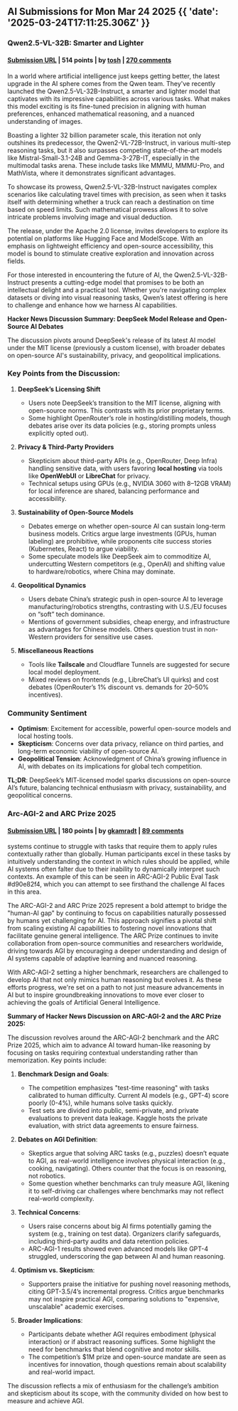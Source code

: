 ## AI Submissions for Mon Mar 24 2025 {{ 'date': '2025-03-24T17:11:25.306Z' }}

### Qwen2.5-VL-32B: Smarter and Lighter

#### [Submission URL](https://qwenlm.github.io/blog/qwen2.5-vl-32b/) | 514 points | by [tosh](https://news.ycombinator.com/user?id=tosh) | [270 comments](https://news.ycombinator.com/item?id=43464068)

In a world where artificial intelligence just keeps getting better, the latest upgrade in the AI sphere comes from the Qwen team. They've recently launched the Qwen2.5-VL-32B-Instruct, a smarter and lighter model that captivates with its impressive capabilities across various tasks. What makes this model exciting is its fine-tuned precision in aligning with human preferences, enhanced mathematical reasoning, and a nuanced understanding of images.

Boasting a lighter 32 billion parameter scale, this iteration not only outshines its predecessor, the Qwen2-VL-72B-Instruct, in various multi-step reasoning tasks, but it also surpasses competing state-of-the-art models like Mistral-Small-3.1-24B and Gemma-3-27B-IT, especially in the multimodal tasks arena. These include tasks like MMMU, MMMU-Pro, and MathVista, where it demonstrates significant advantages.

To showcase its prowess, Qwen2.5-VL-32B-Instruct navigates complex scenarios like calculating travel times with precision, as seen when it tasks itself with determining whether a truck can reach a destination on time based on speed limits. Such mathematical prowess allows it to solve intricate problems involving image and visual deduction.

The release, under the Apache 2.0 license, invites developers to explore its potential on platforms like Hugging Face and ModelScope. With an emphasis on lightweight efficiency and open-source accessibility, this model is bound to stimulate creative exploration and innovation across fields.

For those interested in encountering the future of AI, the Qwen2.5-VL-32B-Instruct presents a cutting-edge model that promises to be both an intellectual delight and a practical tool. Whether you're navigating complex datasets or diving into visual reasoning tasks, Qwen’s latest offering is here to challenge and enhance how we harness AI capabilities.

**Hacker News Discussion Summary: DeepSeek Model Release and Open-Source AI Debates**  

The discussion pivots around DeepSeek's release of its latest AI model under the MIT license (previously a custom license), with broader debates on open-source AI's sustainability, privacy, and geopolitical implications.  

### **Key Points from the Discussion:**  
1. **DeepSeek’s Licensing Shift**  
   - Users note DeepSeek’s transition to the MIT license, aligning with open-source norms. This contrasts with its prior proprietary terms.  
   - Some highlight OpenRouter’s role in hosting/distilling models, though debates arise over its data policies (e.g., storing prompts unless explicitly opted out).  

2. **Privacy & Third-Party Providers**  
   - Skepticism about third-party APIs (e.g., OpenRouter, Deep Infra) handling sensitive data, with users favoring **local hosting** via tools like **OpenWebUI** or **LibreChat** for privacy.  
   - Technical setups using GPUs (e.g., NVIDIA 3060 with 8–12GB VRAM) for local inference are shared, balancing performance and accessibility.  

3. **Sustainability of Open-Source Models**  
   - Debates emerge on whether open-source AI can sustain long-term business models. Critics argue large investments (GPUs, human labeling) are prohibitive, while proponents cite success stories (Kubernetes, React) to argue viability.  
   - Some speculate models like DeepSeek aim to commoditize AI, undercutting Western competitors (e.g., OpenAI) and shifting value to hardware/robotics, where China may dominate.  

4. **Geopolitical Dynamics**  
   - Users debate China’s strategic push in open-source AI to leverage manufacturing/robotics strengths, contrasting with U.S./EU focuses on “soft” tech dominance.  
   - Mentions of government subsidies, cheap energy, and infrastructure as advantages for Chinese models. Others question trust in non-Western providers for sensitive use cases.  

5. **Miscellaneous Reactions**  
   - Tools like **Tailscale** and Cloudflare Tunnels are suggested for secure local model deployment.  
   - Mixed reviews on frontends (e.g., LibreChat’s UI quirks) and cost debates (OpenRouter’s 1% discount vs. demands for 20–50% incentives).  

### **Community Sentiment**  
- **Optimism**: Excitement for accessible, powerful open-source models and local hosting tools.  
- **Skepticism**: Concerns over data privacy, reliance on third parties, and long-term economic viability of open-source AI.  
- **Geopolitical Tension**: Acknowledgment of China’s growing influence in AI, with debates on its implications for global tech competition.  

**TL;DR**: DeepSeek’s MIT-licensed model sparks discussions on open-source AI’s future, balancing technical enthusiasm with privacy, sustainability, and geopolitical concerns.

### Arc-AGI-2 and ARC Prize 2025

#### [Submission URL](https://arcprize.org/blog/announcing-arc-agi-2-and-arc-prize-2025) | 180 points | by [gkamradt](https://news.ycombinator.com/user?id=gkamradt) | [89 comments](https://news.ycombinator.com/item?id=43465147)

systems continue to struggle with tasks that require them to apply rules contextually rather than globally. Human participants excel in these tasks by intuitively understanding the context in which rules should be applied, while AI systems often falter due to their inability to dynamically interpret such contexts. An example of this can be seen in ARC-AGI-2 Public Eval Task #d90e82f4, which you can attempt to see firsthand the challenge AI faces in this area.

The ARC-AGI-2 and ARC Prize 2025 represent a bold attempt to bridge the "human-AI gap" by continuing to focus on capabilities naturally possessed by humans yet challenging for AI. This approach signifies a pivotal shift from scaling existing AI capabilities to fostering novel innovations that facilitate genuine general intelligence. The ARC Prize continues to invite collaboration from open-source communities and researchers worldwide, driving towards AGI by encouraging a deeper understanding and design of AI systems capable of adaptive learning and nuanced reasoning.

With ARC-AGI-2 setting a higher benchmark, researchers are challenged to develop AI that not only mimics human reasoning but evolves it. As these efforts progress, we're set on a path to not just measure advancements in AI but to inspire groundbreaking innovations to move ever closer to achieving the goals of Artificial General Intelligence.

**Summary of Hacker News Discussion on ARC-AGI-2 and the ARC Prize 2025:**

The discussion revolves around the ARC-AGI-2 benchmark and the ARC Prize 2025, which aim to advance AI toward human-like reasoning by focusing on tasks requiring contextual understanding rather than memorization. Key points include:

1. **Benchmark Design and Goals**:  
   - The competition emphasizes "test-time reasoning" with tasks calibrated to human difficulty. Current AI models (e.g., GPT-4) score poorly (0-4%), while humans solve tasks quickly.  
   - Test sets are divided into public, semi-private, and private evaluations to prevent data leakage. Kaggle hosts the private evaluation, with strict data agreements to ensure fairness.  

2. **Debates on AGI Definition**:  
   - Skeptics argue that solving ARC tasks (e.g., puzzles) doesn’t equate to AGI, as real-world intelligence involves physical interaction (e.g., cooking, navigating). Others counter that the focus is on reasoning, not robotics.  
   - Some question whether benchmarks can truly measure AGI, likening it to self-driving car challenges where benchmarks may not reflect real-world complexity.  

3. **Technical Concerns**:  
   - Users raise concerns about big AI firms potentially gaming the system (e.g., training on test data). Organizers clarify safeguards, including third-party audits and data retention policies.  
   - ARC-AGI-1 results showed even advanced models like GPT-4 struggled, underscoring the gap between AI and human reasoning.  

4. **Optimism vs. Skepticism**:  
   - Supporters praise the initiative for pushing novel reasoning methods, citing GPT-3.5/4’s incremental progress. Critics argue benchmarks may not inspire practical AGI, comparing solutions to "expensive, unscalable" academic exercises.  

5. **Broader Implications**:  
   - Participants debate whether AGI requires embodiment (physical interaction) or if abstract reasoning suffices. Some highlight the need for benchmarks that blend cognitive and motor skills.  
   - The competition’s $1M prize and open-source mandate are seen as incentives for innovation, though questions remain about scalability and real-world impact.  

The discussion reflects a mix of enthusiasm for the challenge’s ambition and skepticism about its scope, with the community divided on how best to measure and achieve AGI.


